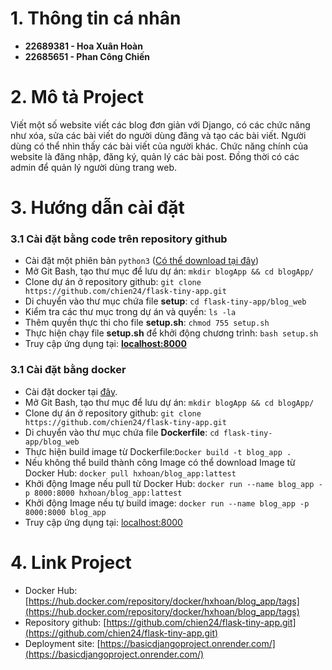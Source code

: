 # 1. Thông tin cá nhân
- **22689381 - Hoa Xuân Hoàn**
- **22685651 - Phan Công Chiến**


# 2. Mô tả Project
Viết một số website viết các blog đơn giản với Django, có các chức năng như xóa, sửa các bài viết do người dùng đăng và tạo các bài viết. Người dùng có thể nhìn thấy các bài viết của người khác. Chức năng chính của website là đăng nhập, đăng ký, quản lý các bài post. Đồng thời có các admin để quản lý người dùng trang web.

# 3. Hướng dẫn cài đặt
### 3.1 Cài đặt bằng code trên repository github
- Cài đặt một phiên bản ```python3``` ([Có thể download tại đây](https://www.python.org/downloads/))
- Mở Git Bash, tạo thư mục để lưu dự án: ```mkdir blogApp && cd blogApp/```
- Clone dự án ở repository github: ```git clone https://github.com/chien24/flask-tiny-app.git```
- Di chuyển vào thư mục chứa file **setup**: ```cd flask-tiny-app/blog_web```
- Kiểm tra các thư mục trong dự án và quyền: ```ls -la```
- Thêm quyền thực thi cho file **setup.sh**: ```chmod 755 setup.sh```
- Thực hiện chạy file **setup.sh** để khởi động chương trình: ```bash setup.sh```
- Truy cập ứng dụng tại: **[localhost:8000](http://localhost:8000/)**


### 3.1 Cài đặt bằng docker
- Cài đặt docker tại [đây](https://www.docker.com/products/docker-desktop/).
- Mở Git Bash, tạo thư mục để lưu dự án: ```mkdir blogApp && cd blogApp/```
- Clone dự án ở repository github: ```git clone https://github.com/chien24/flask-tiny-app.git```
- Di chuyển vào thư mục chứa file **Dockerfile**: ```cd flask-tiny-app/blog_web```
- Thực hiện build image từ Dockerfile:```Docker build -t blog_app .```
- Nếu không thể build thành công Image có thể download Image từ Docker Hub: ```docker pull hxhoan/blog_app:lattest```
- Khởi động Image nếu pull từ Docker Hub: ```docker run --name blog_app -p 8000:8000 hxhoan/blog_app:lattest```
- Khởi động Image nếu tự build image: ```docker run --name blog_app -p 8000:8000 blog_app```
- Truy cập ứng dụng tại: [localhost:8000](http://localhost:8000/)


# 4. Link Project
- Docker Hub: [https://hub.docker.com/repository/docker/hxhoan/blog_app/tags](https://hub.docker.com/repository/docker/hxhoan/blog_app/tags)
- Repository github: [https://github.com/chien24/flask-tiny-app.git](https://github.com/chien24/flask-tiny-app.git)
- Deployment site: [https://basicdjangoproject.onrender.com/](https://basicdjangoproject.onrender.com/)